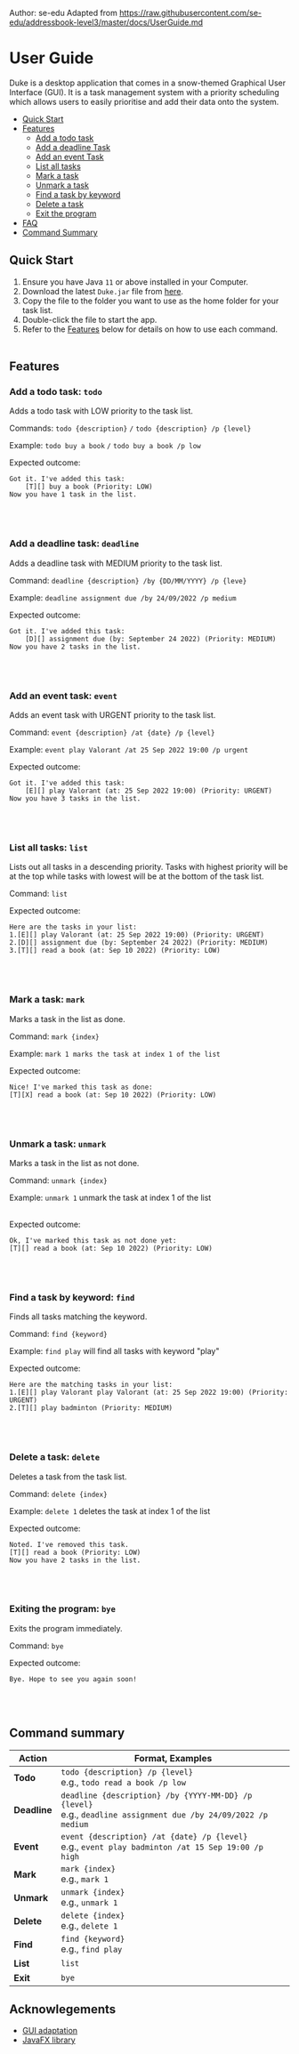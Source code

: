 Author: se-edu
Adapted from https://raw.githubusercontent.com/se-edu/addressbook-level3/master/docs/UserGuide.md

# User Guide
Duke is a desktop application that comes in a snow-themed Graphical User Interface (GUI).
It is a task management system with a priority scheduling which allows users to easily prioritise and add their data onto the system.

- [Quick Start](#quick-start)
- [Features](#features)
    * [Add a todo task](#add-a-todo-task-todo)
    * [Add a deadline Task](#add-a-deadline-task-deadline)
    * [Add an event Task](#add-an-event-task-event)
    * [List all tasks](#list-all-tasks-list)
    * [Mark a task](#mark-a-task-mark)
    * [Unmark a task](#unmark-a-task-unmark)
    * [Find a task by keyword](#find-a-task-by-keyword-find)
    * [Delete a task](#delete-a-task-delete)
    * [Exit the program](#exiting-the-program-bye)
- [FAQ](#faq)
- [Command Summary](#command-summary)

## Quick Start
1. Ensure you have Java `11` or above installed in your Computer.
2. Download the latest `Duke.jar` file from [here](https://github.com/wongyewjon/ip/releases).
3. Copy the file to the folder you want to use as the home folder for your task list.
4. Double-click the file to start the app.
5. Refer to the [Features](#Features) below for details on how to use each command.
   <br><br>

## Features
### Add a todo task: `todo`
Adds a todo task with LOW priority to the task list.

Commands: `todo {description}` `/` `todo {description} /p {level}`

Example: `todo buy a book` `/` `todo buy a book /p low`

Expected outcome:
```
Got it. I've added this task:
    [T][] buy a book (Priority: LOW)
Now you have 1 task in the list.
```
<br><br>

### Add a deadline task: `deadline`
Adds a deadline task with MEDIUM priority to the task list.

Command: `deadline {description} /by {DD/MM/YYYY} /p {leve}`

Example: `deadline assignment due /by 24/09/2022 /p medium`

Expected outcome:
```
Got it. I've added this task:
    [D][] assignment due (by: September 24 2022) (Priority: MEDIUM)
Now you have 2 tasks in the list.
```
<br><br>

### Add an event task: `event`
Adds an event task with URGENT priority to the task list.

Command: `event {description} /at {date} /p {level}`

Example: `event play Valorant /at 25 Sep 2022 19:00 /p urgent`

Expected outcome:
```
Got it. I've added this task:
    [E][] play Valorant (at: 25 Sep 2022 19:00) (Priority: URGENT)
Now you have 3 tasks in the list.
```
<br><br>

### List all tasks: `list`
Lists out all tasks in a descending priority. Tasks with highest priority will be at the top while tasks with lowest will be at the bottom of the task list.

Command: `list`

Expected outcome:
```
Here are the tasks in your list:
1.[E][] play Valorant (at: 25 Sep 2022 19:00) (Priority: URGENT)
2.[D][] assignment due (by: September 24 2022) (Priority: MEDIUM)
3.[T][] read a book (at: Sep 10 2022) (Priority: LOW)
```
<br><br>

### Mark a task: `mark`
Marks a task in the list as done.

Command: `mark {index}`

Example: `mark 1 marks the task at index 1 of the list`

Expected outcome:
```
Nice! I've marked this task as done:
[T][X] read a book (at: Sep 10 2022) (Priority: LOW)
```
<br><br>

### Unmark a task: `unmark`
Marks a task in the list as not done.

Command: `unmark {index}`

Example: `unmark 1` unmark the task at index 1 of the list <br> <br>

Expected outcome:
```
Ok, I've marked this task as not done yet:
[T][] read a book (at: Sep 10 2022) (Priority: LOW)
```
<br><br>

### Find a task by keyword: `find`
Finds all tasks matching the keyword.

Command: `find {keyword}`

Example: `find play` will find all tasks with keyword "play"

Expected outcome:
```
Here are the matching tasks in your list:
1.[E][] play Valorant play Valorant (at: 25 Sep 2022 19:00) (Priority: URGENT)
2.[T][] play badminton (Priority: MEDIUM)
```
<br><br>

### Delete a task: `delete`
Deletes a task from the task list.

Command: `delete {index}`

Example: `delete 1` deletes the task at index 1 of the list

Expected outcome:
```
Noted. I've removed this task.
[T][] read a book (Priority: LOW)
Now you have 2 tasks in the list.
```
<br><br>

### Exiting the program: `bye`
Exits the program immediately.

Command: `bye`

Expected outcome:
```
Bye. Hope to see you again soon!
```
<br><br>

## Command summary

Action | Format, Examples
--------|------------------
**Todo** | `todo {description} /p {level}` <br> e.g., `todo read a book /p low`
**Deadline** | `deadline {description} /by {YYYY-MM-DD} /p {level}` <br> e.g., `deadline assignment due /by 24/09/2022 /p medium`
**Event** | `event {description} /at {date} /p {level}` <br> e.g., `event play badminton /at 15 Sep 19:00 /p high`
**Mark** | `mark {index}`<br> e.g., `mark 1`
**Unmark** | `unmark {index}`<br> e.g., `unmark 1`
**Delete** | `delete {index}`<br> e.g., `delete 1`
**Find** | `find {keyword}` <br> e.g., `find play`
**List** | `list`
**Exit** | `bye`

## Acknowlegements
- [GUI adaptation](https://se-education.org/guides/tutorials/javaFx.html)
- [JavaFX library](https://openjfx.io/)